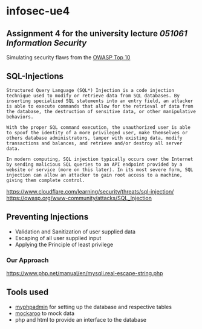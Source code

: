 # infosec-ue4

## Assignment 4 for the university lecture *051061 Information Security* 

Simulating security flaws from the [OWASP Top 10](https://owasp.org/Top10/)

## SQL-Injections

`Structured Query Language (SQL*) Injection is a code injection technique used to modify or retrieve data from SQL databases. By inserting specialized SQL statements into an entry field, an attacker is able to execute commands that allow for the retrieval of data from the database, the destruction of sensitive data, or other manipulative behaviors.`

`With the proper SQL command execution, the unauthorized user is able to spoof the identity of a more privileged user, make themselves or others database administrators, tamper with existing data, modify transactions and balances, and retrieve and/or destroy all server data.`

`In modern computing, SQL injection typically occurs over the Internet by sending malicious SQL queries to an API endpoint provided by a website or service (more on this later). In its most severe form, SQL injection can allow an attacker to gain root access to a machine, giving them complete control.`

https://www.cloudflare.com/learning/security/threats/sql-injection/     
https://owasp.org/www-community/attacks/SQL_Injection

## Preventing Injections

- Validation and Sanitization of user supplied data
- Escaping of all user supplied input
- Applying the Principle of least privilege

### Our Approach
https://www.php.net/manual/en/mysqli.real-escape-string.php

## Tools used 

 - [myphpadmin](https://www.phpmyadmin.net/) for setting up the database and respective tables
 - [mockaroo](https://mockaroo.com/) to mock data 
 - php and html to provide an interface to the database 

